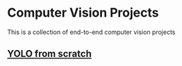 # Computer Vision Projects
This is a collection of end-to-end computer vision projects

## [YOLO from scratch](https://github.com/otman-ai/cv-projects/tree/main/YOLO%20from%20scratch)


